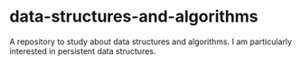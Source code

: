 # data-structures-and-algorithms

A repository to study about data structures and algorithms. I am particularly interested in persistent data structures.
